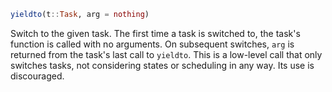 ```julia
yieldto(t::Task, arg = nothing)
```

Switch to the given task. The first time a task is switched to, the task's function is called with no arguments. On subsequent switches, `arg` is returned from the task's last call to `yieldto`. This is a low-level call that only switches tasks, not considering states or scheduling in any way. Its use is discouraged.
